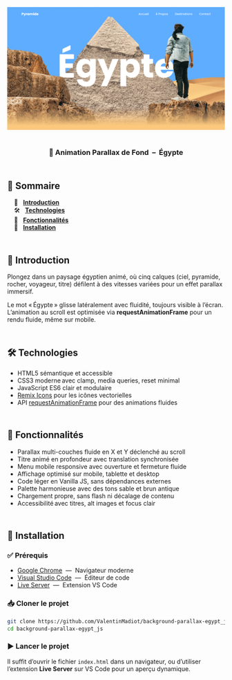<div align="center">  
  <a href="https://background-parallax-egypt.netlify.app/" target="_blank">  
    <img src=".docs/preview.png" alt="Aperçu de l'animation parallax égyptienne" />  
  </a>  
  </br></br>  
  <h3 align="center">🐪 Animation Parallax de Fond &nbsp;–&nbsp; Égypte</h3>  
</div>

## <br /> 📌 Sommaire

&nbsp;&nbsp;&nbsp; 🎨 &nbsp; [**Introduction**](#introduction)<br />
&nbsp;&nbsp;&nbsp; 🛠️ &nbsp; [**Technologies**](#technologies)<br />
&nbsp;&nbsp;&nbsp; 🎯 &nbsp; [**Fonctionnalités**](#fonctionnalités)<br />
&nbsp;&nbsp;&nbsp; 🚀 &nbsp; [**Installation**](#installation)<br />

## <br /> <a name="introduction">🎨 Introduction</a>

Plongez dans un paysage égyptien animé, où cinq calques (ciel, pyramide, rocher, voyageur, titre) défilent à des vitesses variées pour un effet parallax immersif.

Le mot « Égypte » glisse latéralement avec fluidité, toujours visible à l’écran. L’animation au scroll est optimisée via **requestAnimationFrame** pour un rendu fluide, même sur mobile.

## <br /> <a name="technologies">🛠️ Technologies</a>

- HTML5 sémantique et accessible
- CSS3 moderne avec clamp, media queries, reset minimal
- JavaScript ES6 clair et modulaire
- [Remix Icons](https://remixicon.com/) pour les icônes vectorielles
- API [requestAnimationFrame](https://developer.mozilla.org/en-US/docs/Web/API/Window/requestAnimationFrame) pour des animations fluides

## <br /> <a name="fonctionnalités">🎯 Fonctionnalités</a>

- Parallax multi-couches fluide en X et Y déclenché au scroll
- Titre animé en profondeur avec translation synchronisée
- Menu mobile responsive avec ouverture et fermeture fluide
- Affichage optimisé sur mobile, tablette et desktop
- Code léger en Vanilla JS, sans dépendances externes
- Palette harmonieuse avec des tons sable et brun antique
- Chargement propre, sans flash ni décalage de contenu
- Accessibilité avec titres, alt images et focus clair

## <br /> <a name="installation">🚀 Installation</a>

### ✅ Prérequis

- [Google Chrome](https://www.google.com/) &nbsp;—&nbsp; Navigateur moderne
- [Visual Studio Code](https://code.visualstudio.com/) &nbsp;—&nbsp; Éditeur de code
- [Live Server](https://marketplace.visualstudio.com/items?itemName=ritwickdey.LiveServer) &nbsp;—&nbsp; Extension VS Code

### 📥 Cloner le projet

```bash
git clone https://github.com/ValentinMadiot/background-parallax-egypt_js
cd background-parallax-egypt_js
```

### ▶️ Lancer le projet

Il suffit d’ouvrir le fichier `index.html` dans un navigateur, ou d’utiliser l’extension **Live Server** sur VS Code pour un aperçu dynamique.
